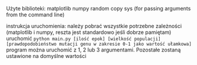 Użyte biblioteki:
matplotlib
numpy
random
copy
sys (for passing arguments from the command line)


instrukcja uruchomienia:
należy pobrać wszystkie potrzebne zależności (matplotlib i numpy, reszta jest standardowo jeśli dobrze pamiętam)
uruchomić `python main.py [ilość epok] [wielkość populacji] [prawdopodobieństwo mutacji genu w zakresie 0-1 jako wartość ułamkowa]`
program można uruchomić z 1, 2 lub 3 argumentami. Pozostałe zostaną ustawione na domyślne wartości